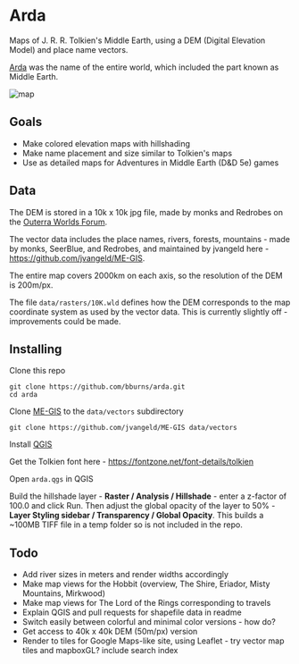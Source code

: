 # Arda

Maps of J. R. R. Tolkien's Middle Earth, using a DEM (Digital Elevation Model) and place name vectors.

[Arda](https://en.wikipedia.org/wiki/Arda_(Tolkien)) was the name of the entire world, which included the part known as Middle Earth. 

![map](https://raw.githubusercontent.com/bburns/arda/master/renders/lotr-900px.jpg)


## Goals

- Make colored elevation maps with hillshading
- Make name placement and size similar to Tolkien's maps
- Use as detailed maps for Adventures in Middle Earth (D&D 5e) games


## Data

The DEM is stored in a 10k x 10k jpg file, made by monks and Redrobes on the [Outerra Worlds Forum](http://worlds.outercraft.com/forum/index.php). 

The vector data includes the place names, rivers, forests, mountains - made by monks, SeerBlue, and Redrobes, and maintained by jvangeld here - https://github.com/jvangeld/ME-GIS. 

The entire map covers 2000km on each axis, so the resolution of the DEM is 200m/px. 

The file `data/rasters/10K.wld` defines how the DEM corresponds to the map coordinate system as used by the vector data. This is currently slightly off - improvements could be made. 


## Installing

Clone this repo

    git clone https://github.com/bburns/arda.git
    cd arda

Clone [ME-GIS](https://github.com/jvangeld/ME-GIS) to the `data/vectors` subdirectory

    git clone https://github.com/jvangeld/ME-GIS data/vectors

Install [QGIS](https://qgis.org/)

Get the Tolkien font here - https://fontzone.net/font-details/tolkien

Open `arda.qgs` in QGIS

Build the hillshade layer - **Raster / Analysis / Hillshade** - enter a z-factor of 100.0 and click Run. Then adjust the global opacity of the layer to 50% - **Layer Styling sidebar / Transparency / Global Opacity**. This builds a ~100MB TIFF file in a temp folder so is not included in the repo. 


## Todo

- Add river sizes in meters and render widths accordingly
- Make map views for the Hobbit (overview, The Shire, Eriador, Misty Mountains, Mirkwood)
- Make map views for The Lord of the Rings corresponding to travels
- Explain QGIS and pull requests for shapefile data in readme
- Switch easily between colorful and minimal color versions - how do?
- Get access to 40k x 40k DEM (50m/px) version
- Render to tiles for Google Maps-like site, using Leaflet - try vector map tiles and mapboxGL? include search index
